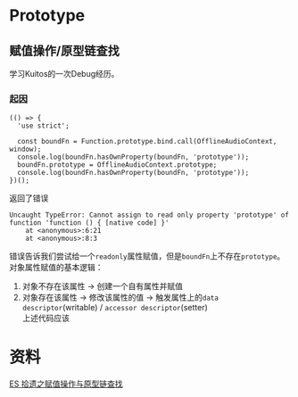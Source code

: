 # Prototype

## 赋值操作/原型链查找
学习Kuitos的一次Debug经历。
### 起因
```
(() => {
  'use strict';

  const boundFn = Function.prototype.bind.call(OfflineAudioContext, window);
  console.log(boundFn.hasOwnProperty(boundFn, 'prototype'));
  boundFn.prototype = OfflineAudioContext.prototype;
  console.log(boundFn.hasOwnProperty(boundFn, 'prototype'));
})();
```
返回了错误
```
Uncaught TypeError: Cannot assign to read only property 'prototype' of function 'function () { [native code] }'
    at <anonymous>:6:21
    at <anonymous>:8:3
```
错误告诉我们尝试给一个`readonly`属性赋值，但是`boundFn`上不存在`prototype`。   
对象属性赋值的基本逻辑：
1. 对象不存在该属性 -> 创建一个自有属性并赋值
2. 对象存在该属性 -> 修改该属性的值 -> 触发属性上的`data descriptor`(writable) / `accessor descriptor`(setter)   
上述代码应该
# 资料
[ES 拾遗之赋值操作与原型链查找](https://zhuanlan.zhihu.com/p/368587471)